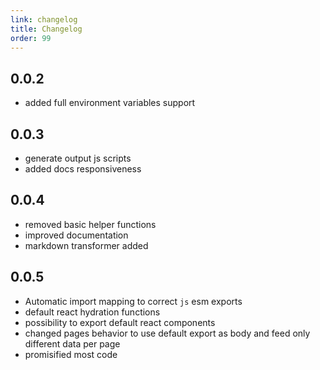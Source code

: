 ```yaml
---
link: changelog
title: Changelog
order: 99
---
```


## 0.0.2

- added full environment variables support

## 0.0.3

- generate output js scripts
- added docs responsiveness

## 0.0.4

- removed basic helper functions
- improved documentation
- markdown transformer added

## 0.0.5

- Automatic import mapping to correct `js` esm exports
- default react hydration functions
- possibility to export default react components
- changed pages behavior to use default export as body and feed only different data per page
- promisified most code
